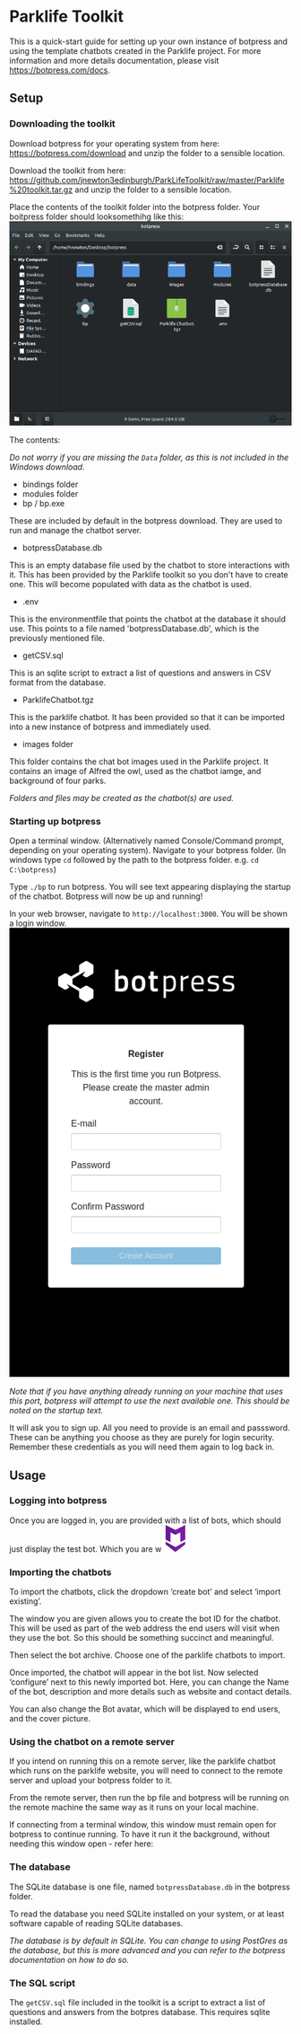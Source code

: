 # Parklife Toolkit

This is a quick-start guide for setting up your own instance of botpress and using the template chatbots created in the Parklife project.
For more information and more details documentation, please visit https://botpress.com/docs.

## Setup

### Downloading the toolkit
Download botpress for your operating system from here: https://botpress.com/download and unzip the folder to a sensible location.

Download the toolkit from here: https://github.com/jnewton3edinburgh/ParkLifeToolkit/raw/master/Parklife%20toolkit.tar.gz and unzip the folder to a sensible location.

Place the contents of the toolkit folder into the botpress folder. Your boitpress folder should looksomethihg like this:
![alt text](https://github.com/jnewton3edinburgh/ParkLifeToolkit/raw/master/documentation%20images/botpress%20folder.png "Botpress folder contents")

The contents:

*Do not worry if you are missing the `Data` folder, as this is not included in the Windows download.*

* bindings folder
* modules folder
* bp / bp.exe

These are included by default in the botpress download. They are used to run and manage the chatbot server.

* botpressDatabase.db

This is an empty database file used by the chatbot to store interactions with it. This has been provided by the Parklife toolkit so you don't have to create one. This will become populated with data as the chatbot is used.

* .env

This is the environmentfile that points the chatbot at the database it should use. This points to a file named 'botpressDatabase.db', which is the previously mentioned file.

* getCSV.sql

This is an sqlite script to extract a list of questions and answers in CSV format from the database. 

* ParklifeChatbot.tgz

This is the parklife chatbot. It has been provided so that it can be imported into a new instance of botpress and immediately used.

* images folder

This folder contains the chat bot images used in the Parklife project. It contains an image of Alfred the owl, used as the chatbot iamge, and background of four parks.

*Folders and files may be created as the chatbot(s) are used.*

### Starting up botpress
Open a terminal window. (Alternatively named Console/Command prompt, depending on your operating system).
Navigate to your botpress folder. (In windows type `cd` followed by the path to the botpress folder. e.g. `cd C:\botpress`)

Type `./bp` to run botpress.
You will see text appearing displaying the startup of the chatbot. Botpress will now be up and running!

In your web browser, navigate to `http://localhost:3000`. You will be shown a login window.
![alt text](https://github.com/jnewton3edinburgh/ParkLifeToolkit/raw/master/documentation%20images/botpress%20login.png "Botpress login window")

*Note that if you have anything already running on your machine that uses this port, botpress will attempt to use the next available one. This should be noted on the startup text.*

It will ask you to sign up. All you need to provide is an email and passsword. These can be anything you choose as they are purely for login security. Remember these credentials as you will need them again to log back in.

## Usage

### Logging into botpress
Once you are logged in, you are provided with a list of bots, which should just display the test bot. Which you are w![alt text](https://github.com/adam-p/markdown-here/raw/master/src/common/images/icon48.png "Logo Title Text 1")

### Importing the chatbots
To import the chatbots, click the dropdown ‘create bot’ and select ‘import existing’.
 
The window you are given allows you to create the bot ID for the chatbot. This will be used as part of the web address the end users will visit when they use the bot. So this should be something succinct and meaningful.

Then select the bot archive. Choose one of the parklife chatbots to import.

Once imported, the chatbot will appear in the bot list.
Now selected ‘configure’ next to this newly imported bot.
Here, you can change the Name of the bot, description and more details such as website and contact details.

You can also change the Bot avatar, which will be displayed to end users, and the cover picture.

### Using the chatbot on a remote server
If you intend on running this on a remote server, like the parklife chatbot which runs on the parklife website, you will need to connect to the remote server and upload your botpress folder to it.

From the remote server, then run the bp file and botpress will be running on the remote machine the same way as it runs on your local machine.

If connecting from a terminal window, this window must remain open for botpress to continue running. To have it run it the background, without needing this window open - refer here: 

### The database
The SQLite database is one file, named `botpressDatabase.db` in the botpress folder.

To read the database you need SQLite installed on your system, or at least software capable of reading SQLite databases.

*The database is by default in SQLite. You can change to using PostGres as the database, but this is more advanced and you can refer to the botpress documentation on how to do so.*

### The SQL script

The `getCSV.sql` file included in the toolkit is a script to extract a list of questions and answers from the botpres database. This requires sqlite installed.